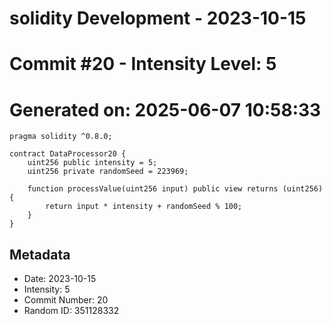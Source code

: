 ﻿# solidity Development - 2023-10-15
# Commit #20 - Intensity Level: 5
# Generated on: 2025-06-07 10:58:33
```solidity
pragma solidity ^0.8.0;

contract DataProcessor20 {
    uint256 public intensity = 5;
    uint256 private randomSeed = 223969;

    function processValue(uint256 input) public view returns (uint256) {
        return input * intensity + randomSeed % 100;
    }
}
```
## Metadata
- Date: 2023-10-15
- Intensity: 5
- Commit Number: 20
- Random ID: 351128332
